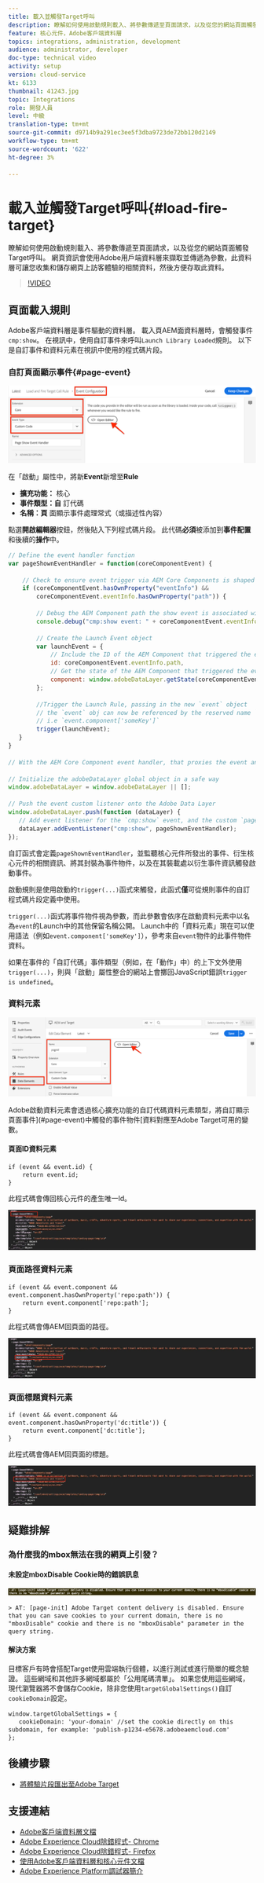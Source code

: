 ```yaml
---
title: 載入並觸發Target呼叫
description: 瞭解如何使用啟動規則載入、將參數傳遞至頁面請求，以及從您的網站頁面觸發Target呼叫。 頁面資訊會使用Adobe用戶端資料層來擷取並傳遞為參數，此資料層可讓您收集並儲存有關訪客在網頁上的體驗資料，然後方便存取此資料。
feature: 核心元件，Adobe客戶端資料層
topics: integrations, administration, development
audience: administrator, developer
doc-type: technical video
activity: setup
version: cloud-service
kt: 6133
thumbnail: 41243.jpg
topic: Integrations
role: 開發人員
level: 中級
translation-type: tm+mt
source-git-commit: d9714b9a291ec3ee5f3dba9723de72bb120d2149
workflow-type: tm+mt
source-wordcount: '622'
ht-degree: 3%

---
```



# 載入並觸發Target呼叫{#load-fire-target}

瞭解如何使用啟動規則載入、將參數傳遞至頁面請求，以及從您的網站頁面觸發Target呼叫。 網頁資訊會使用Adobe用戶端資料層來擷取並傳遞為參數，此資料層可讓您收集和儲存網頁上訪客體驗的相關資料，然後方便存取此資料。

>[!VIDEO](https://video.tv.adobe.com/v/41243?quality=12&learn=on)

## 頁面載入規則

Adobe客戶端資料層是事件驅動的資料層。 載入頁AEM面資料層時，會觸發事件`cmp:show`。 在視訊中，使用自訂事件來呼叫`Launch Library Loaded`規則。 以下是自訂事件和資料元素在視訊中使用的程式碼片段。

### 自訂頁面顯示事件{#page-event}

![頁面顯示事件設定和自訂代碼](assets/load-and-fire-target-call.png)

在「啟動」屬性中，將新&#x200B;**Event**&#x200B;新增至&#x200B;**Rule**

+ __擴充功能：__ 核心
+ __事件類型：自__ 訂代碼
+ __名稱：頁__ 面顯示事件處理常式（或描述性內容）

點選&#x200B;__開啟編輯器__&#x200B;按鈕，然後貼入下列程式碼片段。 此代碼&#x200B;__必須__&#x200B;被添加到&#x200B;__事件配置__&#x200B;和後續的&#x200B;__操作__&#x200B;中。

```javascript
// Define the event handler function
var pageShownEventHandler = function(coreComponentEvent) {

    // Check to ensure event trigger via AEM Core Components is shaped correctly
    if (coreComponentEvent.hasOwnProperty("eventInfo") && 
        coreComponentEvent.eventInfo.hasOwnProperty("path")) {
    
        // Debug the AEM Component path the show event is associated with
        console.debug("cmp:show event: " + coreComponentEvent.eventInfo.path);

        // Create the Launch Event object
        var launchEvent = {
            // Include the ID of the AEM Component that triggered the event
            id: coreComponentEvent.eventInfo.path,
            // Get the state of the AEM Component that triggered the event           
            component: window.adobeDataLayer.getState(coreComponentEvent.eventInfo.path)
        };

        //Trigger the Launch Rule, passing in the new `event` object
        // the `event` obj can now be referenced by the reserved name `event` by other Launch data elements
        // i.e `event.component['someKey']`
        trigger(launchEvent);
   }
}

// With the AEM Core Component event handler, that proxies the event and relevant information to Adobe Launch, defined above...

// Initialize the adobeDataLayer global object in a safe way
window.adobeDataLayer = window.adobeDataLayer || [];

// Push the event custom listener onto the Adobe Data Layer
window.adobeDataLayer.push(function (dataLayer) {
   // Add event listener for the `cmp:show` event, and the custom `pageShownEventHandler` function as the callback
   dataLayer.addEventListener("cmp:show", pageShownEventHandler);
});
```

自訂函式會定義`pageShownEventHandler`，並監聽核心元件所發出的事件、衍生核心元件的相關資訊、將其封裝為事件物件，以及在其裝載處以衍生事件資訊觸發啟動事件。

啟動規則是使用啟動的`trigger(...)`函式來觸發，此函式&#x200B;__僅__&#x200B;可從規則事件的自訂程式碼片段定義中使用。

`trigger(...)`函式將事件物件視為參數，而此參數會依序在啟動資料元素中以名為`event`的Launch中的其他保留名稱公開。 Launch中的「資料元素」現在可以使用語法（例如`event.component['someKey']`），參考來自`event`物件的此事件物件資料。

如果在事件的「自訂代碼」事件類型（例如，在「動作」中）的上下文外使用`trigger(...)`，則與「啟動」屬性整合的網站上會擲回JavaScript錯誤`trigger is undefined`。


### 資料元素

![資料元素](assets/data-elements.png)

Adobe啟動資料元素會透過核心擴充功能的自訂代碼資料元素類型，將自訂顯示頁面事件](#page-event)中觸發的事件物件[資料對應至Adobe Target可用的變數。

#### 頁面ID資料元素

```
if (event && event.id) {
    return event.id;
}
```

此程式碼會傳回核心元件的產生唯一Id。

![頁面ID](assets/pageid.png)

### 頁面路徑資料元素

```
if (event && event.component && event.component.hasOwnProperty('repo:path')) {
    return event.component['repo:path'];
}
```

此程式碼會傳AEM回頁面的路徑。

![頁面路徑](assets/pagepath.png)

### 頁面標題資料元素

```
if (event && event.component && event.component.hasOwnProperty('dc:title')) {
    return event.component['dc:title'];
}
```

此程式碼會傳AEM回頁面的標題。

![頁面標題](assets/pagetitle.png)

## 疑難排解

### 為什麼我的mbox無法在我的網頁上引發？

#### 未設定mboxDisable Cookie時的錯誤訊息

![目標Cookie網域錯誤](assets/target-cookie-error.png)

```
> AT: [page-init] Adobe Target content delivery is disabled. Ensure that you can save cookies to your current domain, there is no "mboxDisable" cookie and there is no "mboxDisable" parameter in the query string.
```

#### 解決方案

目標客戶有時會搭配Target使用雲端執行個體，以進行測試或進行簡單的概念驗證。 這些網域和其他許多網域都屬於「公用尾碼清單」。
如果您使用這些網域，現代瀏覽器將不會儲存Cookie，除非您使用`targetGlobalSettings()`自訂`cookieDomain`設定。

```
window.targetGlobalSettings = {  
   cookieDomain: 'your-domain' //set the cookie directly on this subdomain, for example: 'publish-p1234-e5678.adobeaemcloud.com'
};
```

## 後續步驟

+ [將體驗片段匯出至Adobe Target](./export-experience-fragment-target.md)

## 支援連結

+ [Adobe客戶端資料層文檔](https://github.com/adobe/adobe-client-data-layer/wiki)
+ [Adobe Experience Cloud除錯程式- Chrome](https://chrome.google.com/webstore/detail/adobe-experience-cloud-de/ocdmogmohccmeicdhlhhgepeaijenapj)
+ [Adobe Experience Cloud除錯程式- Firefox](https://addons.mozilla.org/en-US/firefox/addon/adobe-experience-platform-dbg/)
+ [使用Adobe客戶端資料層和核心元件文檔](https://docs.adobe.com/content/help/zh-Hant/experience-manager-core-components/using/developing/data-layer/overview.html)
+ [Adobe Experience Platform調試器簡介](https://docs.adobe.com/content/help/en/platform-learn/tutorials/data-ingestion/web-sdk/introduction-to-the-experience-platform-debugger.html)